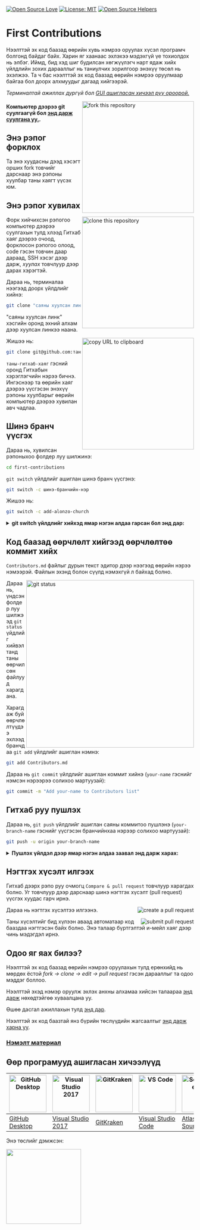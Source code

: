 [![Open Source Love](https://firstcontributions.github.io/open-source-badges/badges/open-source-v1/open-source.svg)](https://github.com/firstcontributions/open-source-badges)
[![License: MIT](https://img.shields.io/badge/License-MIT-green.svg)](https://opensource.org/licenses/MIT)
[![Open Source Helpers](https://www.codetriage.com/roshanjossey/first-contributions/badges/users.svg)](https://www.codetriage.com/roshanjossey/first-contributions)

# First Contributions

Нээлттэй эх код баазад өөрийн хувь нэмрээ оруулах хүсэл програмч болгонд байдаг байх. Харин яг хаанаас эхлэхээ мэдэхгүй үе тохиолдох нь элбэг. Иймд, бид хэд шиг будилсан хөгжүүлэгч нарт ядаж хийх үйлдлийн зохих дарааллыг нь таниулчих зорилгоор энэхүү төсөл нь эхэлжээ. Та ч бас нээлттэй эх код баазад өөрийн нэмрээ оруулмаар байгаа бол доорх алхмуудыг дагаад хийгээрэй.


_Терминалтай ажиллах дургүй бол [GUI ашигласан хичээл рүү ороорой.](#tutorials-using-other-tools)_

<img align="right" width="300" src="https://firstcontributions.github.io/assets/Readme/fork.png" alt="fork this repository" />

#### Компьютер дээрээ git суулгаагүй бол [энд дарж суулгана уу.](https://docs.github.com/en/get-started/quickstart/set-up-git).

## Энэ рэпог форклох

Та энэ хуудасны дээд хэсэгт орших fork товчийг дарснаар энэ рэпоны хуулбар таны хаягт үүсэх юм.

## Энэ рэпог хувилах

<img align="right" width="300" src="https://firstcontributions.github.io/assets/Readme/clone.png" alt="clone this repository" />

Форк хийчихсэн рэпогоо компьютер дээрээ суулгахын тулд хлээд Гитхаб хаяг дээрээ очоод, форклосон рэпогоо олоод, code гэсэн товчин даар дараад, SSH хэсэг дээр дарж, _хуулах_ товчлуур дээр дарах хэрэгтэй.

Дараа нь, терминалаа нээгээд доорх үйлдлийг хийнэ:

```bash
git clone "саяны хуулсан линк"
```

"саяны хуулсан линк" хэсгийн оронд эхний алхам дээр хуулсан линкээ наана.

<img align="right" width="300" src="https://firstcontributions.github.io/assets/Readme/copy-to-clipboard.png" alt="copy URL to clipboard" />

Жишээ нь:

```bash
git clone git@github.com:таны-гитхаб-хаяг/first-contributions.git
```

`таны-гитхаб-хаяг` гэсний оронд Гитхабын хэрэглэгчийн нэрээ бичнэ. Ингэснээр та өөрийн хаяг дээрээ үүсгэсэн энэхүү рэпоны хуулбарыг өөрийн компьютер дээрээ хувилан авч чадлаа.

## Шинэ бранч үүсгэх

Дараа нь, хувилсан рэпоныхоо фолдер луу шилжинэ:

```bash
cd first-contributions
```

`git switch` үйлдлийг ашиглан шинэ бранч үүсгэнэ:

```bash
git switch -c шинэ-бранчийн-нэр
```

Жишээ нь:

```bash
git switch -c add-alonzo-church
```

<details>
<summary> <strong>git switch үйлдлийг хийхэд ямар нэгэн алдаа гарсан бол энд дар:</strong> </summary>

Дараах алдаа гарсан бол Гит програмын чинь хувилбар нийцэхгүй байна гэсэн үг: "Git: `switch` is not a git command. See `git –help`" 

Дээрх тохиолдолд `git checkout` үйлдлийг хэрэглээд үзээрэй:

```bash
git checkout -b шинэ-бранчийн-нэр
```

</details>

## Код баазад өөрчлөлт хийгээд өөрчлөлтөө коммит хийх

`Contributors.md` файлыг дурын текст эдитор дээр нээгээд өөрийн нэрээ нэмээрэй. Файлын эхэнд болон сүүлд нэмэхгүй л байхад болно.

<img align="right" width="450" src="https://firstcontributions.github.io/assets/Readme/git-status.png" alt="git status" />

Дараа нь, үндсэн фолдер луу шилжээд `git status` үйдлийг хийвэл танд таны өөрчилсөн файлууд харагдана.

Харагдаж буй өөрчлөлтүүдээ эхлээд бранчдаа `git add` үйлдлийг ашиглан нэмнэ:

```bash
git add Contributors.md
```

Дараа нь `git commit` үйлдлийг ашиглан коммит хийнэ (`your-name` гэснийг нэмсэн нэрээрээ солихоо мартуузай):

```bash
git commit -m "Add your-name to Contributors list"
```

## Гитхаб руу пушлэх

Дараа нь, `git push` үйлдлийг ашиглан саяны коммитоо пушлэнэ (`your-branch-name` гэснийг үүсгэсэн бранчийнхаа нэрээр солихоо мартуузай):

```bash
git push -u origin your-branch-name
```

<details>
<summary> <strong>Пушлэх үйлдэл дээр ямар нэгэн алдаа заавал энд дарж харах:</strong> </summary>

- ### Нэвтрэх эрхийн алдаа
     <pre>remote: Support for password authentication was removed on August 13, 2021. Please use a personal access token instead.
  remote: Please see https://github.blog/2020-12-15-token-authentication-requirements-for-git-operations/ for more information.
  fatal: Authentication failed for 'https://github.com/<your-username>/first-contributions.git/'</pre>
  Хэрэв дээрх янзаар алдаа зааж байвал шинэ SSH түлхүүр үүсгэн хаягтайгаа холбох хэрэгтэй гэсэн үг бөгөөд хэрхэн холбохыг [энд дарж харна уу](https://docs.github.com/en/authentication/connecting-to-github-with-ssh/adding-a-new-ssh-key-to-your-github-account).

  Мөн, аль рэпотой холбогдсон байгаагаа 'git remote -v' үйлдлээр шалгачихад гэмгүй.
  
  Хэрэв дээрх үйлдлийн хариу доорх маягаар байвал:
  <pre>origin	https://github.com/таны-хэрэглэгчийн-нэр/таны-рэпо-нэр.git (fetch)
  origin	https://github.com/таны-хэрэглэгчийн-нэр/таны-рэпо-нэр.git (push)</pre>
  
  дараах үйлдлээр өөрчлөх хэрэгтэй:
  ```bash
  git remote set-url origin git@github.com:таны-хэрэглэгчийн-нэр/таны-рэпо-нэр.git
  ```
  Ингэснээр та нууц үгээр биш хаягтай чинь холбогдсон SSH түлхүүрээр нэвтэрч эхэлнэ.
</details>

## Нэгтгэх хүсэлт илгээх

Гитхаб дээрх рэпо руу очмогц `Compare & pull request` товчлуур харагдах болно. Уг товчлуур дээр дарснаар шинэ нэгтгэх хүсэлт (pull request) үүсгэх хуудас гарч ирнэ.

<img style="float: right;" src="https://firstcontributions.github.io/assets/Readme/compare-and-pull.png" alt="create a pull request" />

Дараа нь нэгтгэх хүсэлтээ илгээнэ.

<img style="float: right;" src="https://firstcontributions.github.io/assets/Readme/submit-pull-request.png" alt="submit pull request" />

Таны хүсэлтийг бид хүлээн аваад автоматаар код бааздаа нэгтгэсэн байх болно. Энэ талаар бүртгэлтэй и-мейл хаяг дээр чинь мэдэгдэл ирнэ.

## Одоо яг яах билээ?

Нээлттэй эх код баазад өөрийн нэмрээ оруулахын тулд ерөнхийд нь мөрдөх ёстой  _fork -> clone -> edit -> pull request_ гэсэн дарааллыг та одоо мэддэг боллоо.

Нээлттэй эхэд нэмэр оруулж эхлэх анхны алхамаа хийсэн талаараа [энд дарж](https://firstcontributions.github.io/#social-share) нөхөдтэйгөө хуваалцана уу.

Өшөө дасгал ажиллахын тулд [энд дар](https://github.com/roshanjossey/code-contributions).

Нээлттэй эх код баазтай янз бүрийн төслүүдийн жагсаалтыг [энд дарж харна уу](https://firstcontributions.github.io/#project-list).

### [Нэмэлт материал](docs/additional-material/git_workflow_scenarios/additional-material.md)

## Өөр програмууд ашигласан хичээлүүд

| <a href="docs/gui-tool-tutorials/github-desktop-tutorial.md"><img alt="GitHub Desktop" src="https://desktop.github.com/images/desktop-icon.svg" width="100"></a> | <a href="docs/gui-tool-tutorials/github-windows-vs2017-tutorial.md"><img alt="Visual Studio 2017" src="https://upload.wikimedia.org/wikipedia/commons/c/cd/Visual_Studio_2017_Logo.svg" width="100"></a> | <a href="docs/gui-tool-tutorials/gitkraken-tutorial.md"><img alt="GitKraken" src="https://firstcontributions.github.io/assets/gui-tool-tutorials/gitkraken-tutorial/gk-icon.png" width="100"></a> | <a href="docs/gui-tool-tutorials/github-windows-vs-code-tutorial.md"><img alt="VS Code" src="https://upload.wikimedia.org/wikipedia/commons/1/1c/Visual_Studio_Code_1.35_icon.png" width=100></a> | <a href="docs/gui-tool-tutorials/sourcetree-macos-tutorial.md"><img alt="Sourcetree App" src="https://wac-cdn.atlassian.com/dam/jcr:81b15cde-be2e-4f4a-8af7-9436f4a1b431/Sourcetree-icon-blue.svg" width=100></a> | <a href="docs/gui-tool-tutorials/github-windows-intellij-tutorial.md"><img alt="IntelliJ IDEA" src="https://upload.wikimedia.org/wikipedia/commons/thumb/9/9c/IntelliJ_IDEA_Icon.svg/512px-IntelliJ_IDEA_Icon.svg.png" width=100></a> |
| ----------------------------------------------------------------------------------------------------------------------------------------------------------- | --------------------------------------------------------------------------------------------------------------------------------------------------------------------------------------------------- | -------------------------------------------------------------------------------------------------------------------------------------------------------------------------------------------- | -------------------------------------------------------------------------------------------------------------------------------------------------------------------------------------------- | ------------------------------------------------------------------------------------------------------------------------------------------------------------------------------------------------------------ | -------------------------------------------------------------------------------------------------------------------------------------------------------------------------------------------------------------------------------- |
| [GitHub Desktop](docs/gui-tool-tutorials/github-desktop-tutorial.md)                                                                                             | [Visual Studio 2017](docs/gui-tool-tutorials/github-windows-vs2017-tutorial.md)                                                                                                                          | [GitKraken](docs/gui-tool-tutorials/gitkraken-tutorial.md)                                                                                                                                        | [Visual Studio Code](docs/gui-tool-tutorials/github-windows-vs-code-tutorial.md)                                                                                                                  | [Atlassian Sourcetree](docs/gui-tool-tutorials/sourcetree-macos-tutorial.md)                                                                                                                                      | [IntelliJ IDEA](docs/gui-tool-tutorials/github-windows-intellij-tutorial.md)                                                                                                                                                          |

<p>Энэ төслийг дэмжсэн:</p>
<p>
  <a href="https://www.digitalocean.com/">
    <img src="https://opensource.nyc3.cdn.digitaloceanspaces.com/attribution/assets/SVG/DO_Logo_horizontal_blue.svg" width="201px">
  </a>
</p>
